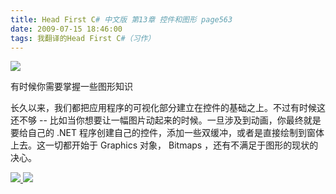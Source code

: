 ```yaml
---
title: Head First C# 中文版 第13章 控件和图形 page563
date: 2009-07-15 18:46:00
tags: 我翻译的Head First C#（习作）
---
```

![](https://p-blog.csdn.net/images/p_blog_csdn_net/cuipengfei1/EntryImages/20090715/2009-07-15_18-36-09.jpg)

有时候你需要掌握一些图形知识

  

长久以来，我们都把应用程序的可视化部分建立在控件的基础之上。不过有时候这还不够  \--
比如当你想要让一幅图片动起来的时候。一旦涉及到动画，你最终就是要给自己的  .NET
程序创建自己的控件，添加一些双缓冲，或者是直接绘制到窗体上去。这一切都开始于  Graphics  对象，  Bitmaps
，还有不满足于图形的现状的决心。



[ ![](https://profile.csdnimg.cn/5/2/5/3_cuipengfei1)
![](https://g.csdnimg.cn/static/user-reg-year/1x/11.png)
](https://blog.csdn.net/cuipengfei1)





